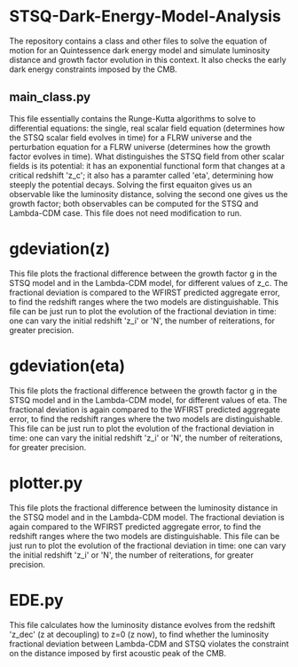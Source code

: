 # STSQ-Dark-Energy-Model-Analysis
The repository contains a class and other files to solve the equation of motion for an Quintessence dark energy model and simulate luminosity distance and growth factor evolution in this context. It also checks the early dark energy constraints imposed by the CMB.

## main_class.py
This file essentially contains the Runge-Kutta algorithms to solve to differential equations: the single, real scalar field equation (determines how the STSQ scalar field evolves in time) for a FLRW universe and the perturbation equation for a FLRW universe (determines how the growth factor evolves in time). What distinguishes the STSQ field from other scalar fields is its potential: it has an exponential functional form that changes at a critical redshift 'z_c'; it also has a paramter called 'eta', determining how steeply the potential decays. Solving the first equaiton gives us an observable like the luminosity distance, solving the second one gives us the growth factor; both observables can be computed for the STSQ and Lambda-CDM case. This file does not need modification to run.

# gdeviation(z)
This file plots the fractional difference between the growth factor g in the STSQ model and in the Lambda-CDM model, for different values of z_c. The fractional deviation is compared to the WFIRST predicted aggregate error, to find the redshift ranges where the two models are distinguishable. This file can be just run to plot the evolution of the fractional deviation in time: one can vary the initial redshift 'z_i' or 'N', the number of reiterations, for greater precision.

# gdeviation(eta)
This file plots the fractional difference between the growth factor g in the STSQ model and in the Lambda-CDM model, for different values of eta. The fractional deviation is again compared to the WFIRST predicted aggregate error, to find the redshift ranges where the two models are distinguishable. This file can be just run to plot the evolution of the fractional deviation in time: one can vary the initial redshift 'z_i' or 'N', the number of reiterations, for greater precision.

# plotter.py
This file plots the fractional difference between the luminosity distance in the STSQ model and in the Lambda-CDM model. The fractional deviation is again compared to the WFIRST predicted aggregate error, to find the redshift ranges where the two models are distinguishable. This file can be just run to plot the evolution of the fractional deviation in time: one can vary the initial redshift 'z_i' or 'N', the number of reiterations, for greater precision.

# EDE.py
This file calculates how the luminosity distance evolves from the redshift 'z_dec' (z at decoupling) to z=0 (z now), to find whether the luminosity fractional deviation between Lambda-CDM and STSQ violates the constraint on the distance imposed by first acoustic peak of the CMB. 
